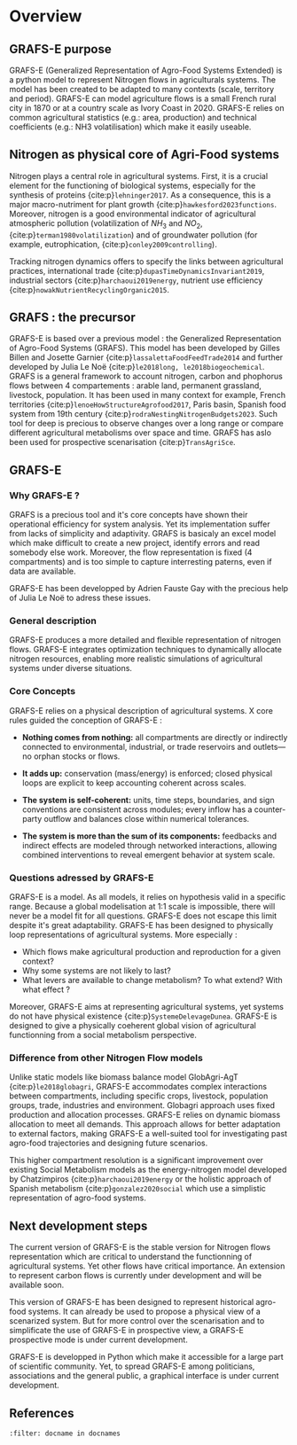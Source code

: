 # Overview

## GRAFS-E purpose

GRAFS-E (Generalized Representation of Agro-Food Systems Extended) is a python model to represent Nitrogen flows in agriculturals systems. The model has been created to be adapted to many contexts (scale, territory and period). GRAFS-E can model agriculture flows is a small French rural city in 1870 or at a country scale as Ivory Coast in 2020. 
GRAFS-E relies on common agricultural statistics (e.g.: area, production) and technical coefficients (e.g.: NH3 volatilisation) which make it easily useable.

## Nitrogen as physical core of Agri-Food systems

Nitrogen plays a central role in agricultural systems. First, it is a crucial element for the functioning of biological systems, especially for the synthesis of proteins {cite:p}`lehninger2017`. As a consequence, this is a major macro-nutriment for plant growth {cite:p}`hawkesford2023functions`. Moreover, nitrogen is a good environmental indicator of agricultural atmospheric pollution (volatilization of $NH_3$ and $NO_2$, {cite:p}`terman1980volatilization`) and of groundwater pollution (for example, eutrophication, {cite:p}`conley2009controlling`).

Tracking nitrogen dynamics offers to specify the links between agricultural practices, international trade {cite:p}`dupasTimeDynamicsInvariant2019`, industrial sectors {cite:p}`harchaoui2019energy`, nutrient use efficiency {cite:p}`nowakNutrientRecyclingOrganic2015`.

## GRAFS : the precursor

GRAFS-E is based over a previous model : the Generalized Representation of Agro-Food Systems (GRAFS). This model has been developed by Gilles Billen and Josette Garnier {cite:p}`lassalettaFoodFeedTrade2014` and further developed by Julia Le Noë {cite:p}`le2018long, le2018biogeochemical`.
GRAFS is a general framework to account nitrogen, carbon and phophorus flows between 4 compartements : arable land, permanent grassland, livestock, population. It has been used in many context for example, French territories {cite:p}`lenoeHowStructureAgrofood2017`, Paris basin, Spanish food system from 19th century {cite:p}`rodraNestingNitrogenBudgets2023`.
Such tool for deep is precious to observe changes over a long range or compare different agricultural metabolisms over space and time. GRAFS has aslo been used for prospective scenarisation {cite:p}`TransAgriSce`.

## GRAFS-E

### Why GRAFS-E ?

GRAFS is a precious tool and it's core concepts have shown their operational efficiency for system analysis. Yet its implementation suffer from lacks of simplicity and adaptivity. GRAFS is basicaly an excel model which make difficult to create a new project, identify errors and read somebody else work. Moreover, the flow representation is fixed (4 compartments) and is too simple to capture interresting paterns, even if data are available.

GRAFS-E has been developped by Adrien Fauste Gay with the precious help of Julia Le Noë to adress these issues.

### General description

GRAFS-E produces a more detailed and flexible representation of nitrogen flows. GRAFS-E integrates optimization techniques to dynamically allocate nitrogen resources, enabling more realistic simulations of agricultural systems under diverse situations.

### Core Concepts

GRAFS-E relies on a physical description of agricultural systems. X core rules guided the conception of GRAFS-E :

- **Nothing comes from nothing:** all compartments are directly or indirectly connected to environmental, industrial, or trade reservoirs and outlets—no orphan stocks or flows.

- **It adds up:** conservation (mass/energy) is enforced; closed physical loops are explicit to keep accounting coherent across scales.

- **The system is self-coherent:** units, time steps, boundaries, and sign conventions are consistent across modules; every inflow has a counter-party outflow and balances close within numerical tolerances.

- **The system is more than the sum of its components:** feedbacks and indirect effects are modeled through networked interactions, allowing combined interventions to reveal emergent behavior at system scale.

### Questions adressed by GRAFS-E

GRAFS-E is a model. As all models, it relies on hypothesis valid in a specific range. Because a global modelisation at 1:1 scale is impossible, there will never be a model fit for all questions. GRAFS-E does not escape this limit despite it's great adaptability. GRAFS-E has been designed to physically loop representations of agricultural systems. More especially :

- Which flows make agricultural production and reproduction for a given context?
- Why some systems are not likely to last?
- What levers are available to change metabolism? To what extend? With what effect ?

Moreover, GRAFS-E aims at representing agricultural systems, yet systems do not have physical existence {cite:p}`SystemeDelevageDunea`. GRAFS-E is designed to give a physically coeherent global vision of agricultural functionning from a social metabolism perspective.

### Difference from other Nitrogen Flow models

Unlike static models like biomass balance model GlobAgri-AgT {cite:p}`le2018globagri`, GRAFS-E accommodates complex interactions between compartments, including specific crops, livestock, population groups, trade, industries and environment. Globagri approach uses fixed production and allocation processes. GRAFS-E relies on dynamic biomass allocation to meet all demands. This approach allows for better adaptation to external factors, making GRAFS-E a well-suited tool for investigating past agro-food trajectories and designing future scenarios. 

This higher compartment resolution is a significant improvement over existing Social Metabolism models as the energy-nitrogen model developed by Chatzimpiros {cite:p}`harchaoui2019energy` or the holistic approach of Spanish metabolism {cite:p}`gonzalez2020social` which use a simplistic representation of agro-food systems.

## Next development steps

The current version of GRAFS-E is the stable version for Nitrogen flows representation which are critical to understand the functionning of agricultural systems. Yet other flows have critical importance. 
An extension to represent carbon flows is currently under development and will be available soon.

This version of GRAFS-E has been designed to represent historical agro-food systems. It can already be used to propose a physical view of a scenarized system. But for more control over the scenarisation and to simplificate the use of GRAFS-E in prospective view, a GRAFS-E prospective mode is under current development.

GRAFS-E is developped in Python which make it accessible for a large part of scientific community. Yet, to spread GRAFS-E among politicians, associations and the general public, a graphical interface is under current development.

## References

```{bibliography}
:filter: docname in docnames